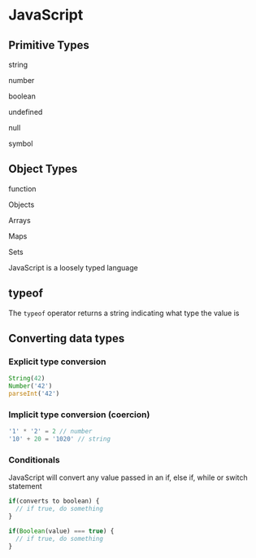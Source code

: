 # JavaScript
## Primitive Types
string

number

boolean

undefined

null

symbol

## Object Types
function

Objects

Arrays

Maps

Sets

JavaScript is a loosely typed language

## typeof
The `typeof` operator returns a string indicating what type the value is

## Converting data types
### Explicit type conversion
```js
String(42)
Number('42')
parseInt('42')
```

### Implicit type conversion (coercion)
```js
'1' * '2' = 2 // number
'10' + 20 = '1020' // string
```

### Conditionals
JavaScript will convert any value passed in an if, else if, while or switch statement
```js
if(converts to boolean) {
  // if true, do something
}

if(Boolean(value) === true) {
  // if true, do something
}
```